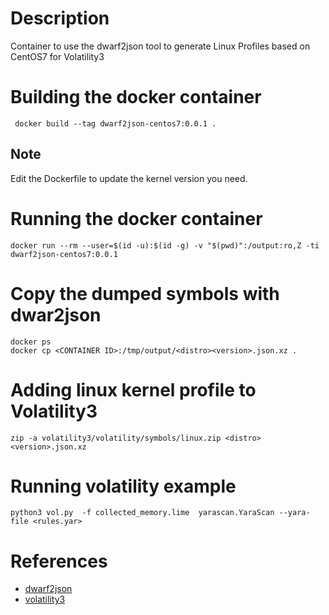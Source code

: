 # Description

Container to use the dwarf2json tool to generate Linux Profiles based on CentOS7 for Volatility3

# Building the docker container
```
 docker build --tag dwarf2json-centos7:0.0.1 .
```
## Note 

Edit the Dockerfile to update the kernel version you need.

# Running the docker container
```
docker run --rm --user=$(id -u):$(id -g) -v "$(pwd)":/output:ro,Z -ti  dwarf2json-centos7:0.0.1
```

# Copy the dumped symbols with dwar2json
```
docker ps
docker cp <CONTAINER ID>:/tmp/output/<distro><version>.json.xz .
```

# Adding linux kernel profile to Volatility3
```
zip -a volatility3/volatility/symbols/linux.zip <distro><version>.json.xz
```

# Running volatility example
```
python3 vol.py  -f collected_memory.lime  yarascan.YaraScan --yara-file <rules.yar>
```

# References
* [dwarf2json](https://github.com/volatilityfoundation/dwarf2json)
* [volatility3](https://github.com/volatilityfoundation/volatility3)
